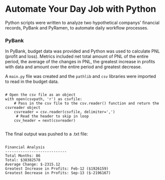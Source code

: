 # Automate Your Day Job with Python

Python scripts were written to analyze two hypothetical companys' financial records, PyBank and PyRamen, to automate daily workflow processes. 

### PyBank
In PyBank, budget data was provided and Python was used to calculate PNL (profit and loss). Metrics included net total amount of PNL of the entire period, the average of the changes in PNL, the greatest increase in profits with data and amount over the entire period and greatest decrease. 

A `main.py` file was created and the `pathlib` and `csv` libraries were imported to read in the budget data. 

````

# Open the csv file as an object
with open(csvpath, 'r') as csvfile:
    # Pass in the csv file to the csv.reader() function and return the csvreader object
    csvreader = csv.reader(csvfile, delimiter=',')
     # Read the header to skip in loop
    csv_header = next(csvreader)
    
````

The final output was pushed to a .txt file:

````

Financial Analysis
----------------------------
Total Months: 86
Total: $38382578
Average Change: $-2315.12
Greatest Increase in Profits: Feb-12 ($1926159)
Greatest Decrease in Profits: Sep-13 ($-2196167)

````
